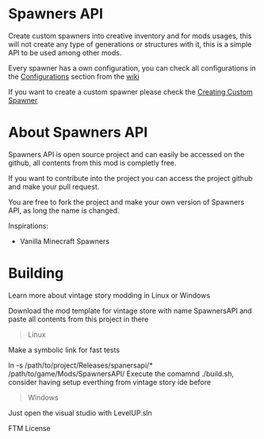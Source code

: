 # Spawners API
Create custom spawners into creative inventory and for mods usages, this will not create any type of generations or structures with it, this is a simple API to be used among other mods.

Every spawner has a own configuration, you can check all configurations in the [Configurations](https://github.com/LeandroTheDev/spawners_api/wiki/Spawners-Configurations) section from the [wiki](https://github.com/LeandroTheDev/spawners_api/wiki)

If you want to create a custom spawner please check the [Creating Custom Spawner](https://github.com/LeandroTheDev/spawners_api/wiki#creating-custom-spawner)

# About Spawners API
Spawners API is open source project and can easily be accessed on the github, all contents from this mod is completly free.

If you want to contribute into the project you can access the project github and make your pull request.

You are free to fork the project and make your own version of Spawners API, as long the name is changed.

Inspirations:
- Vanilla Minecraft Spawners

# Building
Learn more about vintage story modding in Linux or Windows

Download the mod template for vintage store with name SpawnersAPI and paste all contents from this project in there

> Linux

Make a symbolic link for fast tests

ln -s /path/to/project/Releases/spanersapi/* /path/to/game/Mods/SpawnersAPI/
Execute the comamnd ./build.sh, consider having setup everthing from vintage story ide before

> Windows

Just open the visual studio with LevelUP.sln

FTM License